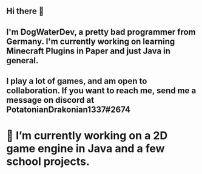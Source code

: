 ## Hi there 👋

## I'm DogWaterDev, a pretty bad programmer from Germany. I'm currently working on learning Minecraft Plugins in Paper and just Java in general.
## I play a lot of games, and am open to collaboration. If you want to reach me, send me a message on discord at PotatonianDrakonian1337#2674
# 🔭 I’m currently working on a 2D game engine in Java and a few school projects.

<!--
**DogWaterDev/DogWaterDev** is a ✨ _special_ ✨ repository because its `README.md` (this file) appears on your GitHub profile.

Here are some ideas to get you started:

- 🔭 I’m currently working on ...
- 🌱 I’m currently learning ...
- 👯 I’m looking to collaborate on ...
- 🤔 I’m looking for help with ...
- 💬 Ask me about ...
- 📫 How to reach me: ...
- 😄 Pronouns: ...
- ⚡ Fun fact: ...
-->
